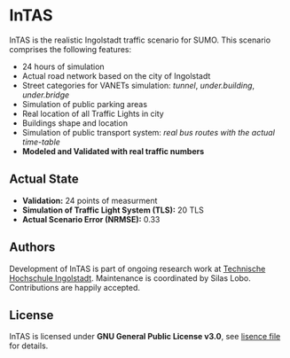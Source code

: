 # InTAS
InTAS is the realistic Ingolstadt traffic scenario for SUMO. This scenario comprises the following features:

- 24 hours of simulation
- Actual road network based on the city of Ingolstadt
- Street categories for VANETs simulation: *tunnel*, *under.building*, *under.bridge*
- Simulation of public parking areas 
- Real location of all Traffic Lights in city
- Buildings shape and location 
- Simulation of public transport system: *real bus routes with the actual time-table*
- **Modeled and Validated with real traffic numbers**


## Actual State
- **Validation:** 24 points of measurment
- **Simulation of Traffic Light System (TLS):** 20 TLS
- **Actual Scenario Error (NRMSE):** 0.33

## Authors
Development of InTAS is part of ongoing research work at [Technische Hochschule Ingolstadt](https://www.thi.de/en/research/carissma/laboratories/car2x-laboratory). Maintenance is coordinated by Silas Lobo. Contributions are happily accepted.

## License
InTAS is licensed under **GNU General Public License v3.0**, see [lisence file](https://github.com/silaslobo/InTAS/blob/master/LICENSE) for details.
